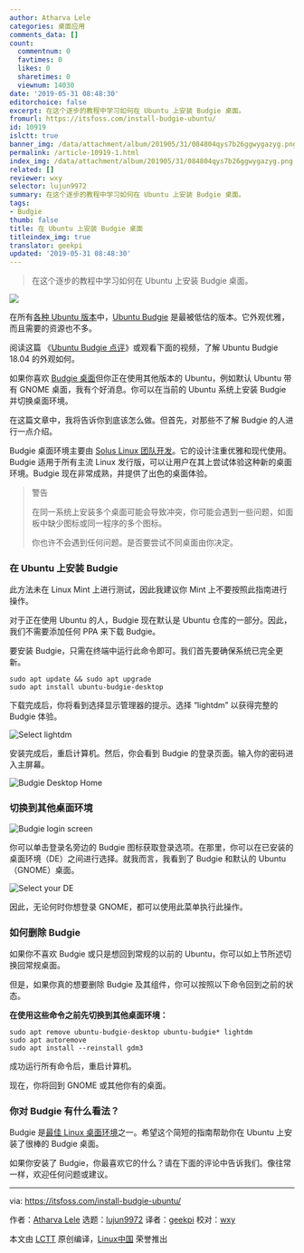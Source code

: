 ```yaml
---
author: Atharva Lele
categories: 桌面应用
comments_data: []
count:
  commentnum: 0
  favtimes: 0
  likes: 0
  sharetimes: 0
  viewnum: 14030
date: '2019-05-31 08:48:30'
editorchoice: false
excerpt: 在这个逐步的教程中学习如何在 Ubuntu 上安装 Budgie 桌面。
fromurl: https://itsfoss.com/install-budgie-ubuntu/
id: 10919
islctt: true
banner_img: /data/attachment/album/201905/31/084804qys7b26ggwygazyg.png
permalink: /article-10919-1.html
index_img: /data/attachment/album/201905/31/084804qys7b26ggwygazyg.png.thumb.jpg
related: []
reviewer: wxy
selector: lujun9972
summary: 在这个逐步的教程中学习如何在 Ubuntu 上安装 Budgie 桌面。
tags:
- Budgie
thumb: false
title: 在 Ubuntu 上安装 Budgie 桌面
titleindex_img: true
translator: geekpi
updated: '2019-05-31 08:48:30'
---
```



> 
> 在这个逐步的教程中学习如何在 Ubuntu 上安装 Budgie 桌面。
> 
> 
> 


![](/data/attachment/album/201905/31/084804qys7b26ggwygazyg.png)


在所有[各种 Ubuntu 版本](https://itsfoss.com/which-ubuntu-install/)中，[Ubuntu Budgie](https://ubuntubudgie.org/) 是最被低估的版本。它外观优雅，而且需要的资源也不多。


阅读这篇 《[Ubuntu Budgie 点评](https://itsfoss.com/ubuntu-budgie-18-review/)》或观看下面的视频，了解 Ubuntu Budgie 18.04 的外观如何。






如果你喜欢 [Budgie 桌面](https://github.com/solus-project/budgie-desktop)但你正在使用其他版本的 Ubuntu，例如默认 Ubuntu 带有 GNOME 桌面，我有个好消息。你可以在当前的 Ubuntu 系统上安装 Budgie 并切换桌面环境。


在这篇文章中，我将告诉你到底该怎么做。但首先，对那些不了解 Budgie 的人进行一点介绍。


Budgie 桌面环境主要由 [Solus Linux 团队开发](https://getsol.us/home/)。它的设计注重优雅和现代使用。Budgie 适用于所有主流 Linux 发行版，可以让用户在其上尝试体验这种新的桌面环境。Budgie 现在非常成熟，并提供了出色的桌面体验。



> 
> 警告
> 
> 
> 在同一系统上安装多个桌面可能会导致冲突，你可能会遇到一些问题，如面板中缺少图标或同一程序的多个图标。
> 
> 
> 你也许不会遇到任何问题。是否要尝试不同桌面由你决定。
> 
> 
> 


### 在 Ubuntu 上安装 Budgie


此方法未在 Linux Mint 上进行测试，因此我建议你 Mint 上不要按照此指南进行操作。


对于正在使用 Ubuntu 的人，Budgie 现在默认是 Ubuntu 仓库的一部分。因此，我们不需要添加任何 PPA 来下载 Budgie。


要安装 Budgie，只需在终端中运行此命令即可。我们首先要确保系统已完全更新。



```
sudo apt update && sudo apt upgrade
sudo apt install ubuntu-budgie-desktop
```

下载完成后，你将看到选择显示管理器的提示。选择 “lightdm” 以获得完整的 Budgie 体验。


![Select lightdm](/data/attachment/album/201905/31/084833c25g6tsys5ggisqy.png)


安装完成后，重启计算机。然后，你会看到 Budgie 的登录页面。输入你的密码进入主屏幕。


![Budgie Desktop Home](/data/attachment/album/201905/31/084836bk5kv17rjxu5erjp.jpg)


### 切换到其他桌面环境


![Budgie login screen](/data/attachment/album/201905/31/084840f1h91smy711ixtxy.png)


你可以单击登录名旁边的 Budgie 图标获取登录选项。在那里，你可以在已安装的桌面环境（DE）之间进行选择。就我而言，我看到了 Budgie 和默认的 Ubuntu（GNOME）桌面。


![Select your DE](/data/attachment/album/201905/31/084843jn27re2vo7966v2o.png)


因此，无论何时你想登录 GNOME，都可以使用此菜单执行此操作。


### 如何删除 Budgie


如果你不喜欢 Budgie 或只是想回到常规的以前的 Ubuntu，你可以如上节所述切换回常规桌面。


但是，如果你真的想要删除 Budgie 及其组件，你可以按照以下命令回到之前的状态。


**在使用这些命令之前先切换到其他桌面环境：**



```
sudo apt remove ubuntu-budgie-desktop ubuntu-budgie* lightdm
sudo apt autoremove
sudo apt install --reinstall gdm3
```

成功运行所有命令后，重启计算机。


现在，你将回到 GNOME 或其他你有的桌面。


### 你对 Budgie 有什么看法？


Budgie 是[最佳 Linux 桌面环境](https://itsfoss.com/best-linux-desktop-environments/)之一。希望这个简短的指南帮助你在 Ubuntu 上安装了很棒的 Budgie 桌面。


如果你安装了 Budgie，你最喜欢它的什么？请在下面的评论中告诉我们。像往常一样，欢迎任何问题或建议。




---


via: <https://itsfoss.com/install-budgie-ubuntu/>


作者：[Atharva Lele](https://itsfoss.com/author/atharva/) 选题：[lujun9972](https://github.com/lujun9972) 译者：[geekpi](https://github.com/geekpi) 校对：[wxy](https://github.com/wxy)


本文由 [LCTT](https://github.com/LCTT/TranslateProject) 原创编译，[Linux中国](https://linux.cn/) 荣誉推出